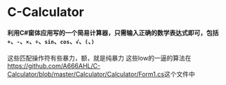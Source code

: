 # C-Calculator
#### 利用C#窗体应用写的一个简易计算器，只需输入正确的数学表达式即可，包括`+`、`-`、`×`、`÷`、`sin`、`cos`、`√`、`(`、`)`
这些匹配操作符有些暴力，额，就是纯暴力
这些low的一逼的算法在<https://github.com/A666AHL/C-Calculator/blob/master/Calculator/Calculator/Form1.cs>这个文件中 
